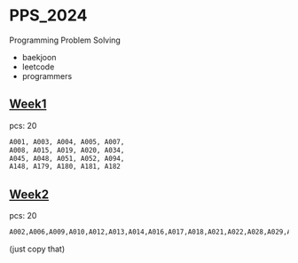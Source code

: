 # PPS_2024
Programming Problem Solving
- baekjoon
- leetcode
- programmers

## [Week1](src/week1)
pcs: 20
```txt
A001, A003, A004, A005, A007,
A008, A015, A019, A020, A034,
A045, A048, A051, A052, A094,
A148, A179, A180, A181, A182
```
## [Week2](src/week2)
pcs: 20
```txt
A002,A006,A009,A010,A012,A013,A014,A016,A017,A018,A021,A022,A028,A029,A033,A035,A047,A053,A066,A081
```
(just copy that)

